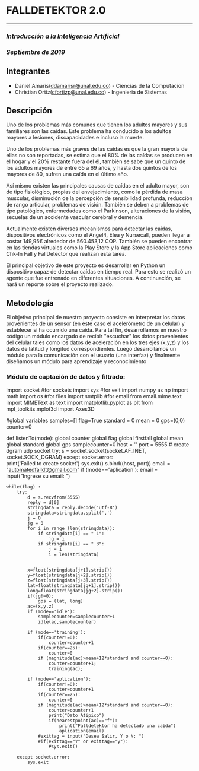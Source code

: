 # FALLDETEKTOR 2.0
---
### *Introducción a la Inteligencia Artificial*
### *Septiembre de 2019*
## Integrantes

* Daniel Amaris(ddamarisr@unal.edu.co) - Ciencias de la Computacion
* Christian Ortiz(cfortizp@unal.edu.co) - Ingenieria de Sistemas
## Descripción

Uno de los problemas más comunes que tienen los adultos mayores y sus familiares son las caídas. Este problema ha conducido a los adultos mayores a lesiones, discapacidades e incluso la muerte.

Uno de los problemas más graves de las caídas es que la gran mayoría de ellas no son reportadas, se estima que el 80% de las caídas se producen en el hogar y el 20% restante fuera del él, también se sabe que un quinto de los adultos mayores de entre 65 a 69 años, y hasta dos quintos de los mayores de 80, sufren una caída en el último año.

Así mismo existen las principales causas de caídas en el adulto mayor, son de tipo fisiológico, propias del envejecimiento, como la pérdida de masa muscular, disminución de la percepción de sensibilidad profunda, reducción de rango articular, problemas de visión. También se deben a problemas de tipo patológico, enfermedades como el Parkinson, alteraciones de la visión, secuelas de un accidente vascular cerebral y demencia.

Actualmente existen diversos mecanismos para detectar las caídas, dispositivos electrónicos como el Angel4, Elea y Nursecall, pueden llegar a costar 149,95€ alrededor de 560.453,12 COP. También se pueden encontrar en las tiendas virtuales como la Play Store y la App Store aplicaciones como Chk-In Fall y FallDetector que realizan esta tarea.

El principal objetivo de este proyecto es desarrollar en Python un dispositivo capaz de detectar caídas en tiempo real. Para esto se realizó un agente que fue entrenado en diferentes situaciones. A continuación, se hará un reporte sobre el proyecto realizado.
## Metodología

El objetivo principal de nuestro proyecto consiste en interpretar los datos provenientes de un sensor (en este caso el acelerómetro de un celular) y establecer si ha ocurrido una caída. Para tal fin, desarrollamos en nuestro código un módulo encargado de recibir "escuchar" los datos provenientes del celular tales como los datos de aceleración en los tres ejes (x,y,z) y los datos de latitud y longitud correspondientes. Luego desarrollamos un módulo para la comunicación con el usuario (una interfaz) y finalmente diseñamos un módulo para aprendizaje y reconocimiento
### Módulo de captación de datos y filtrado: 

import socket    #for sockets
import sys    #for exit
import numpy as np
import math 
import os #for files
import smtplib #for email
from email.mime.text import MIMEText as text
import matplotlib.pyplot as plt
from mpl_toolkits.mplot3d import Axes3D

#global variables
samples=[]
flag=True
standard = 0
mean = 0
gps=(0,0)
counter=0

def listenTo(mode):
    global counter
    global flag
    global firstfall
    global mean
    global standard
    global gps
    samplecounter=0
    host = ''
    port = 5555
    # create dgram udp socket
    try: 
        s = socket.socket(socket.AF_INET, socket.SOCK_DGRAM)
    except socket.error:    
        print('Failed to create socket')
        sys.exit()
    s.bind((host, port))
    email = "automatedfalldt@gmail.com"
    if (mode=='aplication'):
        email = input("Ingrese su email: ")
    
    while(flag) :
        try:
            d = s.recvfrom(5555)
            reply = d[0]
            stringdata = reply.decode('utf-8')
            stringdata=stringdata.split(',')
            j = 0
            jg = 0 
            for i in range (len(stringdata)):
                if stringdata[i] == " 1":
                    jg = i
                if stringdata[i] == " 3":
                    j = i
                    i = len(stringdata)
                
                    
            x=float(stringdata[j+1].strip())
            y=float(stringdata[j+2].strip())
            z=float(stringdata[j+3].strip())
            lat=float(stringdata[jg+1].strip())
            long=float(stringdata[jg+2].strip())
            if(jg!=0):
                gps = (lat, long)
            ac=(x,y,z)
            if (mode=='idle'):
                samplecounter=samplecounter+1
                idle(ac,samplecounter)
            
            if (mode=='training'):
                if(counter!=0):
                    counter=counter+1
                if(counter==25):
                    counter=0
                if (magnitude(ac)>mean+12*standard and counter==0):
                    counter=counter+1;
                    training(ac);
               
            if (mode=='aplication'):
                if(counter!=0):
                    counter=counter+1
                if(counter==25):
                    counter=0
                if (magnitude(ac)>mean+12*standard and counter==0):
                    counter=counter+1
                    print("Dato Atipico")
                    if(nearestpoint(ac)=="f"):
                        print("Falldetektor ha detectado una caída")
                        aplication(email)
                #exittag = input("Desea Salir, Y o N: ")
                #if(exittag=="Y" or exittag=="y"):
                    #sys.exit()
                    
        except socket.error:        
            sys.exit
